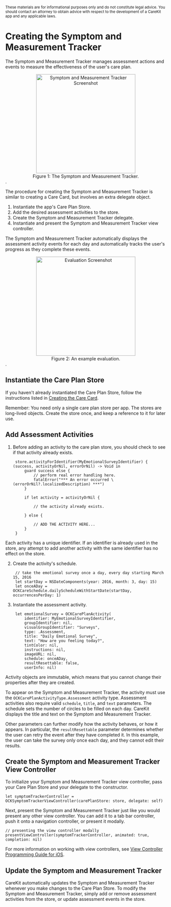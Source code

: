 <br/>
<sub>These materials are for informational purposes only and do not constitute legal advice. You should contact an attorney to obtain advice with respect to the development of a CareKit app and any applicable laws.</sub>

# Creating the Symptom and Measurement Tracker

The Symptom and Measurement Tracker manages assessment actions and events to measure the effectiveness of the user's care plan.

 <center><img src="CreatingTheSymptomAndMeasurementTrackerImages/SymptomTracker.png" style="border: solid #e0e0e0 1px;" width="310" alt="Symptom and Measurement Tracker Screenshot"/>
<figcaption>Figure 1: The Symptom and Measurement Tracker.</figcaption></center>.

The procedure for creating the Symptom and Measurement Tracker is similar to creating a Care Card, but involves an extra delegate object.

1. Instantiate the app's Care Plan Store.
2. Add the desired assessment activities to the store.
3. Create the Symptom and Measurement Tracker delegate.
4. Instantiate and present the Symptom and Measurement Tracker view controller.

The Symptom and Measurement Tracker automatically displays the assessment activity events for each day and automatically tracks the user's progress as they complete these events.

 <center><img src="CreatingTheSymptomAndMeasurementTrackerImages/Evaluations.png" style="border: solid #e0e0e0 1px;" width="310" alt="Evaluation Screenshot"/>
<figcaption>Figure 2: An example evaluation.</figcaption></center>.

## Instantiate the Care Plan Store

If you haven't already instantiated the Care Plan Store, follow the instructions listed in [Creating the Care Card](../CreatingTheCareCard/CreatingTheCareCard.html).  


Remember: You need only a single care plan store per app. The stores are long-lived objects. Create the store once, and keep a reference to it for later use.

## Add Assessment Activities

1. Before adding an activity to the care plan store, you should check to see if that activity already exists.

    
    	store.activityForIdentifier(MyEmotionalSurveyIdentifier) { (success, activityOrNil, errorOrNil) -> Void in
    	    guard success else {
    	        // perform real error handling here.
    	        fatalError("*** An error occurred \(errorOrNil?.localizedDescription) ***")
    	    }
    
    	    if let activity = activityOrNil {
    
    	        // the activity already exists.
    
    	    } else {
    
    	        // ADD THE ACTIVITY HERE... 
    	    }
    	}

Each activity has a unique identifier. If an identifier is already used in the store, any attempt to add another activity with the same identifier has no effect on the store.


2. Create the activity's schedule.

    	// take the emotional survey once a day, every day starting March 15, 2016
    	let startDay = NSDateComponents(year: 2016, month: 3, day: 15)
    	let onceADay = OCKCareSchedule.dailyScheduleWithStartDate(startDay, occurrencesPerDay: 1)

3. Instantiate the assessment activity.

	
    	let emotionalSurvey = OCKCarePlanActivity(
    	    identifier: MyEmotionalSurveyIdentifier,
    	    groupIdentifier: nil,
            visualGroupIdentifier: "Surveys",
    	    type: .Assessment,
    	    title: "Daily Emotional Survey",
    	    text: "How are you feeling today?",
    	    tintColor: nil,
    	    instructions: nil,
    	    imageURL: nil,
    	    schedule: onceADay,
    	    resultResettable: false,
    	    userInfo: nil)

Activity objects are immutable, which means that you cannot change their properties after they are created.

To appear on the Symptom and Measurement Tracker, the activity must use the `OCKCarePlanActivityType.Assessment` activity type. Assessment activities also require valid `schedule`, `title`, and  `text` parameters. The schedule sets the number of circles to be filled on each day. CareKit displays the title and text on the Symptom and Measurement Tracker.

Other parameters can further modify how the activity behaves, or how it appears. In particular, the `resultResettable` parameter determines whether the user can retry the event after they have completed it. In this example, the user can take the survey only once each day, and they cannot edit their results.

<!--
## Creating the Symptom And Measurement Tracker Delegate

Before you can instantiate the Symptom And Measurement Tracker, you need to create a Symptom And Measurement Tracker delegate. One of your classes must adopt the `OCKEvaluationTableViewDelegate` protocol. This protocol declares a single, required method: the `tableViewDidSelectRowWithEvaluationEvent(evaluationEvent:)` method. The system calls this method whenever the user selects an activity in the Symptom And Measurement Tracker, passing in the current event for that activity.

```swift
	func tableViewDidSelectRowWithEvaluationEvent(evaluationEvent: OCKCarePlanEvent) {
		let identifier = evaluationEvent.activity.identifier
		switch(identifier) {
			case MyEmotionalSurveyIdentifier:
				performSegueWithIdentifier("EmotionalSurveyScene", sender: self)

			default:
				fatalError("*** Unknown Identifier: \(identifier) ***")
		}
}
```

	The example implementation starts by extracting the associated activity's identifier from the selected event. Next, it checks to see if the identifier matches any of the expected identifiers. If a match is found, it presents the event view controller for that match--in this case, the example code triggers the `EmotionalSurveyScene` segue from the app's storyboard.

If no match is found, a fatal error is thrown. This will only occur if you add a new assessment action, but forget to add a switch case for its identifier. This is an error you want to find and fix during development and testing.

### Recording the Result

The event view controller walks the user through the steps necessary to complete the event. When the user completes the event, the controller lets them save or cancel the event.

If the user cancels the event, you simply dismiss the event view controller. The action remains unchanged, and the user can select it again to restart the event.

If the user saves the event, you need to instantiate an event result object, and then update the event in the store.

```swift
let result = OCKCarePlanEventResult(valueString: happinessRating, unitString: nil, userInfo: nil)

store.updateEvent(event, withResult: result, state: .Completed) { (success, updatedEvent, error) -> Void in

    guard success else {
        fatalError(error!.localizedDescription)
    }

    print("Emotional Survey Event Updated")
}
```
The event result constructor takes three parameters. A string representing the value to be saved. An optional string representing the units for the value, and an optional dictionary containing any additional data you wish to include in the result.

> Is the dictionary limited to plist data types?

Next, use the `updateEvent(withResult:state:)` method to update the event with the result, and mark the event as completed. The Care Plan Store saves the event result, and updates the Symptom And Measurement Tracker.

### Event View Controllers for Passive Actions

If the app can passively collect the data for an assessment action (for example, it can successfully read the data from HealthKit), then you should simply record the result from HealthKit, marking the task as complete. The event view controller can simply show the currently stored value--though you might provide an option to let the user edit or manually take a new sample.

If the app cannot get the data passively (for example, there are no matching records in HealthKit), the event view controller should prompt the user to enter the value or manually take a sample using a hardware device. In other words, if the passive event fails, fall back to an active event.

> Is there anything else we need to say about presenting and processing assessment events?
-->

## Create the Symptom and Measurement Tracker View Controller

To initialize your Symptom and Measurement Tracker view controller, pass your Care Plan Store and your delegate to the constructor.

    
    let symptomTrackerController = OCKSymptomTrackerViewController(carePlanStore: store, delegate: self)

Next, present the Symptom and Measurement Tracker just like you would present any other view controller. You can add it to a tab bar controller, push it onto a navigation controller, or present it modally.
 
    // presenting the view controller modally
    presentViewController(symptomTrackerController, animated: true, completion: nil)
  

For more information on working with view controllers, see [View Controller Programming Guide for iOS](https://developer.apple.com/library/ios/featuredarticles/ViewControllerPGforiPhoneOS/).

## Update the Symptom and Measurement Tracker

CareKit automatically updates the Symptom and Measurement Tracker whenever you make changes to the Care Plan Store. To modify the Symptom and Measurement Tracker, simply add or remove assessment activities from the store, or update assessment events in the store.
